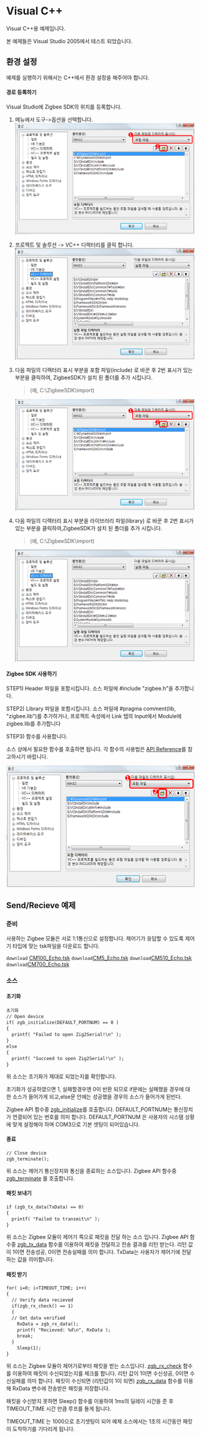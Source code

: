 # Visual C++

Visual C++용 예제입니다.

본 예제들은  Visual Studio 2005에서 테스트 되었습니다.

## 환경 설정

예제를 실행하기 위해서는 C++에서 환경 설정을 해주어야 합니다.

#### 경로 등록하기

Visual Studio에 Zigbee SDK의 위치를 등록합니다.

1. 메뉴에서 도구->옵션을 선택합니다.
![img](/assets/images/sw/sdk/c++_config.png)

2. 프로젝트 및 솔루션 -> VC++ 디렉터리를 클릭 합니다.
![img](/assets/images/sw/sdk/c++_config1.png)

3. 다음 파일의 디렉터리 표시 부분을 포함 파일(include) 로 바꾼 후 2번 표시가 있는 부분을 클릭하여,
ZigbeeSDK가 설치 된 폴더를 추가 시킵니다.

    > (예, C:\ZigbeeSDK\import)

    ![img](/assets/images/sw/sdk/c++_config.png)

4. 다음 파일의 디렉터리 표시 부분을 라이브러리 파일(library) 로 바꾼 후 2번 표시가 있는 부분을 클릭하여,ZigbeeSDK가 설치 된 폴더를 추가 시킵니다.

    > (예, C:\ZigbeeSDK\import)

    ![img](/assets/images/sw/sdk/c++_config1.png)

#### Zigbee SDK 사용하기

STEP1)  Header 파일을 포함시킵니다.
소스 파일에 #include "zigbee.h"을 추가합니다.

STEP2) Library 파일을 포함시킵니다.
소스 파일에 #pragma comment(lib, "zigbee.lib")를 추가하거나, 프로젝트 속성에서 Link 탭의 Input에서 Module에 zigbee.lib를 추가합니다

STEP3) 함수를 사용합니다.

소스 상에서 필요한 함수를 호출하면 됩니다. 각 함수의 사용법은 [API Reference]를 참고하시기 바랍니다.

![img](/assets/images/sw/sdk/c++_config2.png)

## Send/Recieve 예제

### 준비

사용하는 Zigbee 모듈은 서로 1:1통신으로 설정합니다.
제어기가 응답할 수 있도록 제어기 타입에 맞는 tsk파일을 다운로드 합니다.

`download` [CM100_Echo.tsk](http://support.robotis.com/ko/baggage_files/zigbee_sdk/cm100_echo.tsk)
`download`[CM5_Echo.tsk](http://support.robotis.com/ko/baggage_files/zigbee_sdk/cm5_echo.tsk)
`download`[CM510_Echo.tsk](http://support.robotis.com/ko/baggage_files/zigbee_sdk/cm510_echo.tsk)
`download`[CM700_Echo.tsk](http://support.robotis.com/ko/baggage_files/zigbee_sdk/cm700_echo.tsk)

### 소스

#### 초기화

```
초기화
// Open device
if( zgb_initialize(DEFAULT_PORTNUM) == 0 )
{
  printf( "Failed to open Zig2Serial!\n" );
}
else
{
  printf( "Succeed to open Zig2Serial!\n" );
}
```

위 소스는 초기화가 제대로 되었는지를 확인합니다.

초기화가 성공하였으면 1, 실패할경우엔 0이 반환 되므로 if문에는 실패했을 경우에 대한 소스가 들어가게 되고,else문 안에는 성공했을 경우의 소스가 들어가게 된빈다.

Zigbee API 함수중 [zgb_initialize]를 호출합니다.
DEFAULT_PORTNUM는 통신장치가 연결되어 있는 번호를 의미 합니다.
DEFAULT_PORTNUM 은 사용자의 시스템 상황에 맞게 설정해야 하며 COM3으로 기본 셋팅이 되어있습니다.

#### 종료

```
// Close device
zgb_terminate();
```

위 소스는 제어기 통신장치와 통신을 종료하는 소스입니다.
Zigbee API 함수중 [zgb_terminate] 를 호출합니다.

#### 패킷 보내기

```
if (zgb_tx_data(TxData) == 0)
{
  printf( "Failed to transmit\n" );
}
```

위 소스는 Zigbee 모듈이 제어기 쪽으로 패킷을 전달 하는 소스 입니다.
Zigbee API 함수중 [zgb_tx_data] 함수를 이용하여 패킷을 전달하고 전송 결과를 리턴 받는다.
리턴 값이 1이면 전송성공, 0이면 전송실패를 의미 합니다.
TxData는 사용자가 제어기에 전달하는 값을 의미합니다.

#### 패킷 받기

```
for( i=0; i<TIMEOUT_TIME; i++)
{
  // Verify data recieved
  if(zgb_rx_check() == 1)
  {
  // Get data verified
    RxData = zgb_rx_data();
    printf( "Recieved: %d\n", RxData );
    break;
  }
    Sleep(1);
}
```

위 소스는 Zigbee 모듈이 제어기로부터  패킷을 받는 소스입니다.
[zgb_rx_check] 함수를 이용하여 패킷이 수신되었는지를 체크를 합니다.
리턴 값이 1이면 수신성공, 0이면 수신실패를 의미 합니다.
패킷이 수신되면 (리턴값이 1이 되면) [zgb_rx_data] 함수를 이용해 RxData 변수에 전송받은 패킷을 저장합니다.

패킷을 수신받지 못하면 Sleep() 함수를 이용하여 1ms의 딜레이 시간을 준 후 TIMEOUT_TIME 시간 만큼 루프를 돌게 됩니다.

TIMEOUT_TIME 는 1000으로 초기셋팅이 되어 예제 소스에서는 1초의 시간동안 패킷이 도착하기를 기다리게 됩니다.

[API Reference]: ??
[zgb_initialize]: ??
[zgb_terminate]: ??
[zgb_tx_data]: ??
[zgb_rx_check]: ??
[zgb_rx_data]: ??
